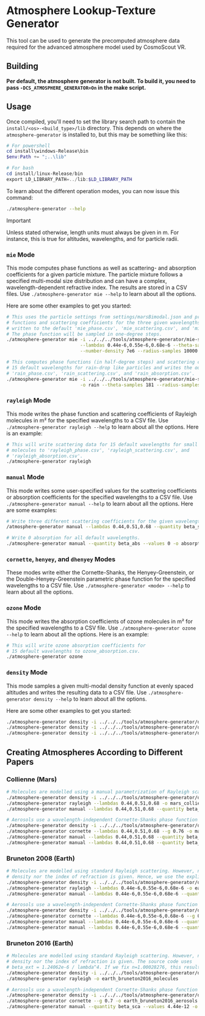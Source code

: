 <!-- 
SPDX-FileCopyrightText: German Aerospace Center (DLR) <cosmoscout@dlr.de>
SPDX-License-Identifier: CC-BY-4.0
 -->
 
 # Atmosphere Lookup-Texture Generator

This tool can be used to generate the precomputed atmosphere data required for the advanced atmosphere model used by CosmoScout VR.

## Building

**Per default, the atmosphere generator is not built.
To build it, you need to pass `-DCS_ATMOSPHERE_GENERATOR=On` in the make script.**

## Usage

Once compiled, you'll need to set the library search path to contain the `install/<os>-<build_type>/lib` directory.
This depends on where the `atmosphere-generator` is installed to, but this may be something like this:

```powershell
# For powershell
cd install\windows-Release\bin
$env:Path += ";..\lib"

# For bash
cd install/linux-Release/bin
export LD_LIBRARY_PATH=../lib:$LD_LIBRARY_PATH
```

To learn about the different operation modes, you can now issue this command:


```bash
./atmosphere-generator --help
```

> [!IMPORTANT]
> Unless stated otherwise, length units must always be given in m. For instance, this is true for altitudes, wavelengths, and for particle radii.

### `mie` Mode

This mode computes phase functions as well as scattering- and absorption coefficients for a given particle mixture.
The particle mixture follows a specified multi-modal size distribution and can have a complex, wavelength-dependent refractive index.
The results are stored in a CSV files.
Use `./atmosphere-generator mie --help` to learn about all the options.

Here are some other examples to get you started:

```bash
# This uses the particle settings from settings/marsBimodal.json and precomputes the phase
# functions and scattering coefficients for the three given wavelengths. The output will be
# written to the default 'mie_phase.csv', 'mie_scattering.csv', and 'mie_absorption.csv' files.
# The phase function will be sampled in one-degree steps.
./atmosphere-generator mie -i ../../../tools/atmosphere-generator/mie-settings/marsBimodal.json \
                           --lambdas 0.44e-6,0.55e-6,0.68e-6 --theta-samples 91 \
                           --number-density 7e6 --radius-samples 10000
```

```bash
# This computes phase functions (in half-degree steps) and scattering coefficients for
# 15 default wavelengths for rain-drop like particles and writes the output to
# 'rain_phase.csv', 'rain_scattering.csv', and 'rain_absorption.csv'.
./atmosphere-generator mie -i ../../../tools/atmosphere-generator/mie-settings/rain.json \
                           -o rain --theta-samples 181 --radius-samples 1000
```

### `rayleigh` Mode

This mode writes the phase function and scattering coefficients of Rayleigh molecules in m² for the specified wavelengths to a CSV file.
Use `./atmosphere-generator rayleigh --help` to learn about all the options.
Here is an example:

```bash
# This will write scattering data for 15 default wavelengths for small
# molecules to 'rayleigh_phase.csv', 'rayleigh_scattering.csv', and 
# 'rayleigh_absorption.csv'.
./atmosphere-generator rayleigh
```

### `manual` Mode

This mode writes some user-specified values for the scattering coefficients or absorption coefficients for the specified wavelengths to a CSV file.
Use `./atmosphere-generator manual --help` to learn about all the options.
Here are some examples:

```bash
# Write three different scattering coefficients for the given wavelengths.
/atmosphere-generator manual --lambdas 0.44,0.51,0.68 --quantity beta_sca --values 0.1,0.2,0.3 -o scattering

# Write 0 absorption for all default wavelengths.
./atmosphere-generator manual --quantity beta_abs --values 0 -o absorption
```

### `cornette`, `henyey`, and `dhenyey` Modes

These modes write either the Cornette-Shanks, the Henyey-Greenstein, or the Double-Henyey-Greenstein parametric phase function for the specified wavelengths to a CSV file.
Use `./atmosphere-generator <mode> --help` to learn about all the options.

### `ozone` Mode

This mode writes the absorption coefficients of ozone molecules in m² for the specified wavelengths to a CSV file.
Use `./atmosphere-generator ozone --help` to learn about all the options.
Here is an example:

```bash
# This will write ozone absorption coefficients for
# 15 default wavelengths to ozone_absorption.csv.
./atmosphere-generator ozone
```

### `density` Mode

This mode samples a given multi-modal density function at evenly spaced altitudes and writes the resulting data to a CSV file.
Use `./atmosphere-generator density --help` to learn about all the options.

Here are some other examples to get you started:

```bash
./atmosphere-generator density -i ../../../tools/atmosphere-generator/density-settings/rain.json -o rain
./atmosphere-generator density -i ../../../tools/atmosphere-generator/density-settings/mars.json --max-altitude 60000 -o mars
./atmosphere-generator density -i ../../../tools/atmosphere-generator/density-settings/ozone.json -o ozone
```

## Creating Atmospheres According to Different Papers

### Collienne (Mars)

```bash
# Molecules are modelled using a manual parametrization of Rayleigh scattering.
./atmosphere-generator density -i ../../../tools/atmosphere-generator/density-settings/mars_collienne_molecules.json -o mars_collienne_molecules
./atmosphere-generator rayleigh --lambdas 0.44,0.51,0.68 -o mars_collienne_molecules
./atmosphere-generator manual --lambdas 0.44,0.51,0.68 --quantity beta_sca --values 5.75e-12,13.57e-12,19.918e-12 -o mars_collienne_molecules_scattering

# Aerosols use a wavelength-independent Cornette-Shanks phase function and some arbitrary density values.
./atmosphere-generator density -i ../../../tools/atmosphere-generator/density-settings/mars_collienne_aerosols.json -o mars_collienne_aerosols
./atmosphere-generator cornette --lambdas 0.44,0.51,0.68 --g 0.76 -o mars_collienne_aerosols
./atmosphere-generator manual --lambdas 0.44,0.51,0.68 --quantity beta_sca --values 3e-12 -o mars_collienne_aerosols_scattering
./atmosphere-generator manual --lambdas 0.44,0.51,0.68 --quantity beta_abs --values 0 -o mars_collienne_aerosols_absorption
```

### Bruneton 2008 (Earth)

```bash
# Molecules are modelled using standard Rayleigh scattering. However, neither the molecular number
# density nor the index of refraction is given. Hence, we use the explicitly given numbers.
./atmosphere-generator density -i ../../../tools/atmosphere-generator/density-settings/earth_bruneton_molecules.json -o earth_bruneton2008_molecules
./atmosphere-generator rayleigh --lambdas 0.44e-6,0.55e-6,0.68e-6 -o earth_bruneton2008_molecules
./atmosphere-generator manual --lambdas 0.44e-6,0.55e-6,0.68e-6 --quantity beta_sca --values 33.1e-12,15.5e-12,5.8e-12 -o earth_bruneton2008_molecules_scattering

# Aerosols use a wavelength-independent Cornette-Shanks phase function and some arbitrary density values.
./atmosphere-generator density -i ../../../tools/atmosphere-generator/density-settings/earth_bruneton_aerosols.json -o earth_bruneton2008_aerosols
./atmosphere-generator cornette --lambdas 0.44e-6,0.55e-6,0.68e-6 --g 0.76 -o earth_bruneton2008_aerosols
./atmosphere-generator manual --lambdas 0.44e-6,0.55e-6,0.68e-6 --quantity beta_sca --values 1.89e-9 -o earth_bruneton2008_aerosols_scattering
./atmosphere-generator manual --lambdas 0.44e-6,0.55e-6,0.68e-6 --quantity beta_abs --values 2.1e-10 -o earth_bruneton2008_aerosols_absorption
```

### Bruneton 2016 (Earth)

```bash
# Molecules are modelled using standard Rayleigh scattering. However, neither the molecular number
# density nor the index of refraction is given. The source code uses
# beta_ext = 1.24062e-6 / lambda^4. If we fix n=1.00028276, this results in N=
./atmosphere-generator density -i ../../../tools/atmosphere-generator/density-settings/earth_bruneton_molecules.json -o earth_bruneton2016_molecules
./atmosphere-generator rayleigh -o earth_bruneton2016_molecules

# Aerosols use a wavelength-independent Cornette-Shanks phase function and some arbitrary density values.
./atmosphere-generator density -i ../../../tools/atmosphere-generator/density-settings/earth_bruneton_aerosols.json -o earth_bruneton2016_aerosols
./atmosphere-generator cornette --g 0.7 -o earth_bruneton2016_aerosols
./atmosphere-generator manual --quantity beta_sca --values 4.44e-12 -o earth_bruneton2008_aerosols_scattering

```
